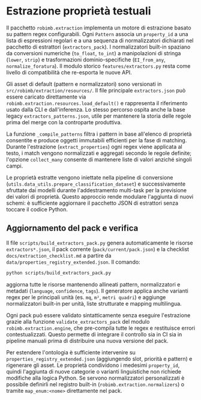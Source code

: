 # Estrazione proprietà testuali

Il pacchetto `robimb.extraction` implementa un motore di estrazione basato su pattern regex configurabili. Ogni `Pattern` associa un `property_id` a una lista di espressioni regolari e a una sequenza di normalizzatori dichiarati nel pacchetto di estrattori (`extractors_pack`). I normalizzatori built-in spaziano da conversioni numeriche (`to_float`, `to_int`) a manipolazioni di stringa (`lower`, `strip`) e trasformazioni dominio-specifiche (`EI_from_any`, `normalize_foratura`). Il modulo storico `features/extractors.py` resta come livello di compatibilità che re-esporta le nuove API.

Gli asset di default (pattern e normalizzatori) sono versionati in `src/robimb/extraction/resources/`. Il file principale `extractors.json` può essere caricato direttamente via `robimb.extraction.resources.load_default()` e rappresenta il riferimento usato dalla CLI e dall'inferenza. Lo stesso percorso ospita anche la base legacy `extractors_patterns.json`, utile per mantenere la storia delle regole prima del merge con la controparte produttiva.

La funzione `_compile_patterns` filtra i pattern in base all'elenco di proprietà consentite e produce oggetti immutabili efficienti per la fase di matching. Durante l'estrazione (`extract_properties`) ogni regex viene applicata al testo, i match vengono normalizzati e aggregati secondo le regole definite; l'opzione `collect_many` consente di mantenere liste di valori anziché singoli campi.

Le proprietà estratte vengono iniettate nella pipeline di conversione (`utils.data_utils.prepare_classification_dataset`) e successivamente sfruttate dai modelli durante l'addestramento multi-task per la previsione dei valori di proprietà. Questo approccio rende modulare l'aggiunta di nuovi schemi: è sufficiente aggiornare il pacchetto JSON di estrattori senza toccare il codice Python.

## Aggiornamento del pack e verifica

Il file `scripts/build_extractors_pack.py` genera automaticamente le risorse `extractors*.json`, il pack corrente (`pack/current/pack.json`) e la checklist `docs/extraction_checklist.md` a partire da `data/properties_registry_extended.json`. Il comando:

```bash
python scripts/build_extractors_pack.py
```

aggiorna tutte le risorse mantenendo allineati pattern, normalizzatori e metadati (`language`, `confidence`, `tags`). Il generatore applica anche varianti regex per le principali unità (es. `mq`, `m²`, `metri quadri`) e aggiunge normalizzatori built-in per unità, liste strutturate e mapping multilingua.

Ogni pack può essere validato sintatticamente senza eseguire l'estrazione grazie alla funzione `validate_extractors_pack` del modulo `robimb.extraction.engine`, che pre-compila tutte le regex e restituisce errori contestualizzati. Questo permette di integrare il controllo sia in CI sia in pipeline manuali prima di distribuire una nuova versione del pack.

Per estendere l'ontologia è sufficiente intervenire su `properties_registry_extended.json` (aggiungendo slot, priorità e pattern) e rigenerare gli asset. Le proprietà condividono i medesimi `property_id`, quindi l'aggiunta di nuove categorie o varianti linguistiche non richiede modifiche alla logica Python. Se servono normalizzatori personalizzati è possibile definirli nel registro built-in (`robimb.extraction.normalizers`) o tramite `map_enum:<nome>` direttamente nel pack.
